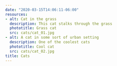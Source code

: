 ```yaml
---
date: "2020-03-15T14:06:11-06:00"
resources:
- alt: Cat in the grass
  description: This cat stalks through the grass
  phototitle: Grass cat
  src: cats/cat_01.jpg
- alt: A cat in some sort of urban setting
  description: One of the coolest cats
  phototitle: Cool cat
  src: cats/cat_02.jpg
title: Cats
---
```


